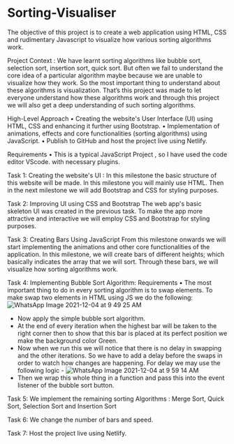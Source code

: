 # Sorting-Visualiser

The objective of this project is to create a web application using HTML, CSS and rudimentary Javascript to visualize how various sorting
algorithms work.

Project Context :
We have learnt sorting algorithms like bubble sort, selection sort, insertion sort, quick sort.
But often we fail to understand the core idea of a particular algorithm maybe because we
are unable to visualize how they work. So the most important thing to understand about
these algorithms is visualization.
That’s this project was made to let everyone understand how these algorithms
work and through this project we will also get a deep understanding of such sorting
algorithms.

High-Level Approach
• Creating the website's User Interface (UI) using HTML, CSS and enhancing it further
using Bootstrap.
• Implementation of animations, effects and core functionalities (sorting algorithms)
using JavaScript.
• Publish to GitHub and host the project live using Netlify.


Requirements
• This is a typical JavaScript Project , so I have used the code editor VScode.
 with necessary plugins.
 
 Task 1:
 Creating the website's UI : In this milestone the basic structure of this website will be made. In this milestone you will
mainly use HTML. Then in the next milestone we will add Bootstrap and CSS for styling
purposes.

Task 2:
Improving UI using CSS and Bootstrap
The web app's basic skeleton UI was created in the previous task. To make the app more
attractive and interactive we will employ CSS and Bootstrap for styling purposes.

Task 3:
Creating Bars Using JavaScript
From this milestone onwards we will start implementing the animations and other core
functionalities of the application. In this milestone, we will create bars of different heights;
which basically indicates the array that we will sort. Through these bars, we will visualize
how sorting algorithms work.

Task 4:
Implementing Bubble Sort Algorithm:
Requirements
• The most important thing to do in every sorting algorithm is to swap elements. To
make swap two elements in HTML using JS we do the following:![WhatsApp Image 2021-12-04 at 9 49 25 AM](https://user-images.githubusercontent.com/54748726/144696691-b7cc1820-8bac-453a-9b12-48f238dff4ea.jpeg)

- Now apply the simple bubble sort algorithm.
- At the end of every iteration when the highest bar will be taken to the right corner then
to show that this bar is placed at its perfect position we make the background color Green.
- Now when we run this we will notice that there is no delay in swapping and the other
iterations. So we have to add a delay before the swaps in order to watch how changes
are happening. For delay we may use the following logic -
![WhatsApp Image 2021-12-04 at 9 59 14 AM](https://user-images.githubusercontent.com/54748726/144696933-4e14b075-95a4-42cd-8bb3-3c86312d54c6.jpeg)
- Then we wrap this whole thing in a function and pass this into the event listener of the bubble
sort button.

Task 5:
We implement the remaining sorting Algorithms : Merge Sort, Quick Sort, Selection Sort and Insertion Sort

Task 6:
We change the number of bars and speed.

Task 7:
Host the project live using Netlify.
